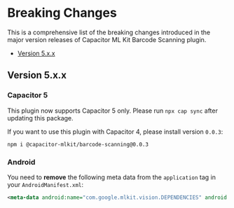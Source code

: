 # Breaking Changes

This is a comprehensive list of the breaking changes introduced in the major version releases of Capacitor ML Kit Barcode Scanning plugin.

- [Version 5.x.x](#version-5xx)

## Version 5.x.x

### Capacitor 5

This plugin now supports Capacitor 5 only. Please run `npx cap sync` after updating this package.

If you want to use this plugin with Capacitor 4, please install version `0.0.3`:

```
npm i @capacitor-mlkit/barcode-scanning@0.0.3
```

### Android

You need to **remove** the following meta data from the `application` tag in your `AndroidManifest.xml`:

```xml
<meta-data android:name="com.google.mlkit.vision.DEPENDENCIES" android:value="barcode_ui"/>
```
